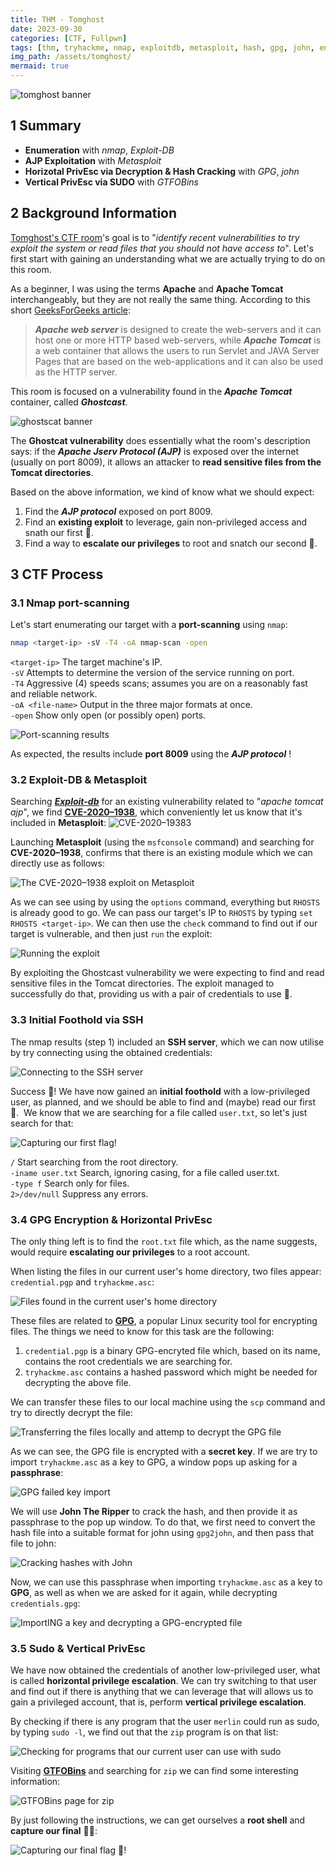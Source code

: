 ```yaml
---
title: THM - Tomghost
date: 2023-09-30
categories: [CTF, Fullpwn]
tags: [thm, tryhackme, nmap, exploitdb, metasploit, hash, gpg, john, encryption, gtfobins, sudo, ajp]
img_path: /assets/tomghost/
mermaid: true
---
```


![tomghost banner](tomghost_banner.png)

## 1 Summary

<!-- Replace text-summary with graph* -->

- **Enumeration** with _nmap_, _Exploit-DB_
- **AJP Exploitation** with _Metasploit_
- **Horizotal PrivEsc via Decryption & Hash Cracking** with _GPG_, _john_
- **Vertical PrivEsc via SUDO** with _GTFOBins_

## 2 Background Information

[Tomghost's CTF room](https://tryhackme.com/room/tomghost)'s goal is to "_identify recent vulnerabilities to try exploit the system or read files that you should not have access to_". Let's first start with gaining an understanding what we are actually trying to do on this room.

As a beginner, I was using the terms **Apache** and **Apache Tomcat** interchangeably, but they are not really the same thing. According to this short [GeeksForGeeks article](https://www.geeksforgeeks.org/difference-between-apache-tomcat-server-and-apache-web-server/):

>_**Apache web server**_ is designed to create the web-servers and it can host one or more HTTP based web-servers, while _**Apache Tomcat**_ is a web container that allows the users to run Servlet and JAVA Server Pages that are based on the web-applications and it can also be used as the HTTP server. 

This room is focused on a vulnerability found in the _**Apache Tomcat**_ container, called **_Ghostcast_**.

![ghostscat banner](ghostcat_banner.png)

The **Ghostcat vulnerability** does essentially what the room's description says: if the _**Apache Jserv Protocol (AJP)**_ is exposed over the internet (usually on port 8009), it allows an attacker to **read sensitive files from the Tomcat directories**.

Based on the above information, we kind of know what we should expect:
1. Find the _**AJP protocol**_ exposed on port 8009.
2. Find an **existing exploit** to leverage, gain non-privileged access and snath our first 🚩.
3. Find a way to **escalate our privileges** to root and snatch our second 🚩.

## 3 CTF Process

### 3.1 Nmap port-scanning

Let's start enumerating our target with a **port-scanning** using `nmap`:
```bash
nmap <target-ip> -sV -T4 -oA nmap-scan -open
```
`<target-ip>` The target machine's IP.  
`-sV` Attempts to determine the version of the service running on port.  
`-T4` Aggressive (4) speeds scans; assumes you are on a reasonably fast and reliable network.  
`-oA <file-name>` Output in the three major formats at once.  
`-open` Show only open (or possibly open) ports.  

![Port-scanning results](nmap-scan.png)

As expected, the results include **port 8009** using the **_AJP protocol_** !

### 3.2 Exploit-DB & Metasploit

Searching [**_Exploit-db_**](https://www.exploit-db.com/) for an existing vulnerability related to "_apache tomcat ajp_", we find [**CVE-2020–1938**](https://www.exploit-db.com/exploits/49039), which conveniently let us know that it's included in **Metasploit**:
![CVE-2020–19383](exploit-db.png)

Launching **Metasploit** (using the  `msfconsole` command) and searching for **CVE-2020–1938**, confirms that there is an existing module which we can directly use as follows:

![The CVE-2020–1938 exploit on Metasploit](msf_exploit1.png)

As we can see using by using the `options` command, everything but `RHOSTS` is already good to go. We can pass our target's IP to `RHOSTS` by typing `set RHOSTS <target-ip>`. We can then use the `check` command to find out if our target is vulnerable, and then just `run` the exploit:

![Running the exploit](msf_exploit2_hidden.jpg)

By exploiting the Ghostcast vulnerability we were expecting to find and read sensitive files in the Tomcat directories. The exploit managed to successfully do that, providing us with a pair of credentials to use 👏.

### 3.3 Initial Foothold via SSH 

The nmap results (step 1) included an **SSH server**, which we can now utilise by try connecting using the obtained credentials:

![Connecting to the SSH server](ssh.png)

Success 🎉! We have now gained an **initial foothold** with a low-privileged user, as planned, and we should be able to find and (maybe) read our first 🚩. 
We know that we are searching for a file called `user.txt`, so let's just search for that:

![Capturing our first flag!](first_flag.jpg)

`/` Start searching from the root directory.  
`-iname user.txt` Search, ignoring casing, for a file called user.txt.  
`-type f` Search only for files.  
`2>/dev/null` Suppress any errors.  

### 3.4 GPG Encryption & Horizontal PrivEsc

The only thing left is to find the `root.txt` file which, as the name suggests, would require **escalating our privileges** to a root account.

When listing the files in our current user's home directory, two files appear: `credential.pgp` and `tryhackme.asc`:

![Files found in the current user's home directory](ssh_files.png)

These files are related to [**GPG**](https://www.redhat.com/sysadmin/encryption-decryption-gpg), a popular Linux security tool for encrypting files. The things we need to know for this task are the following:
1. `credential.pgp` is a binary GPG-encryted file which, based on its name, contains the root credentials we are searching for.  
2. `tryhackme.asc` contains a hashed password which might be needed for decrypting the above file.

We can transfer these files to our local machine using the `scp` command and try to directly decrypt the file:

![Transferring the files locally and attemp to decrypt the GPG file](scp%2Bdecrypt.png)

As we can see, the GPG file is encrypted with a **secret key**. If we are try to import `tryhackme.asc` as a key to GPG, a window pops up asking for a **passphrase**:

![GPG failed key import](gpg_failed_import.png)

We will use **John The Ripper** to crack the hash, and then provide it as passphrase to the pop up window. To do that, we first need to convert the hash file into a suitable format for john using `gpg2john`, and then pass that file to john:

![Cracking hashes with John](john_hash_hidden.jpg)

Now, we can use this passphrase when importing `tryhackme.asc` as a key to **GPG**, as well as when we are asked for it again, while decrypting `credentials.gpg`:

![ImportING a key and decrypting a GPG-encrypted file](gpg_decryption_hidden.jpg)

### 3.5 Sudo & Vertical PrivEsc
We have now obtained the credentials of another low-privileged user, what is called **horizontal privilege escalation**. We can try switching to that user and find out if there is anything that we can leverage that will allows us to gain a privileged account, that is, perform **vertical privilege escalation**.

By checking if there is any program that the user `merlin` could run as sudo, by typing `sudo -l`, we find out that the `zip` program is on that list:

![Checking for programs that our current user can use with sudo](suid_zip.png)

Visiting [**GTFOBins**](https://gtfobins.github.io/) and searching for `zip` we can find some interesting information:

![GTFOBins page for zip](gtfobins_zip.png)

By just following the instructions, we can get ourselves a **root shell** and **capture our final** 🚩🥂:

![Capturing our final flag 🥂!](final_flag.jpg)
